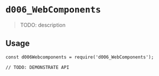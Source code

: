 # `d006_WebComponents`

> TODO: description

## Usage

```
const d006Webcomponents = require('d006_WebComponents');

// TODO: DEMONSTRATE API
```

